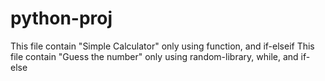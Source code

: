 # python-proj
This file contain "Simple Calculator" only using function, and if-elseif
This file contain "Guess the number" only using random-library, while, and if-else
